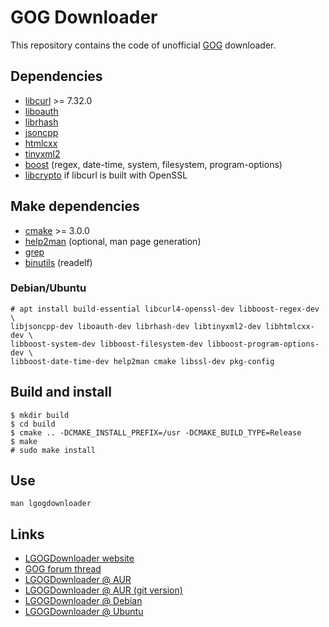 # GOG Downloader

This repository contains the code of unofficial [GOG](http://www.gog.com/) downloader.

## Dependencies

* [libcurl](https://curl.haxx.se/libcurl/) >= 7.32.0
* [liboauth](https://sourceforge.net/projects/liboauth/)
* [librhash](https://github.com/rhash/RHash)
* [jsoncpp](https://github.com/open-source-parsers/jsoncpp)
* [htmlcxx](http://htmlcxx.sourceforge.net/)
* [tinyxml2](https://github.com/leethomason/tinyxml2)
* [boost](http://www.boost.org/) (regex, date-time, system, filesystem, program-options)
* [libcrypto](https://www.openssl.org/) if libcurl is built with OpenSSL

## Make dependencies
* [cmake](https://cmake.org/) >= 3.0.0
* [help2man](https://www.gnu.org/software/help2man/help2man.html) (optional, man page generation)
* [grep](https://www.gnu.org/software/grep/)
* [binutils](https://www.gnu.org/software/binutils/) (readelf)

### Debian/Ubuntu

    # apt install build-essential libcurl4-openssl-dev libboost-regex-dev \
    libjsoncpp-dev liboauth-dev librhash-dev libtinyxml2-dev libhtmlcxx-dev \
    libboost-system-dev libboost-filesystem-dev libboost-program-options-dev \
    libboost-date-time-dev help2man cmake libssl-dev pkg-config

## Build and install

    $ mkdir build
    $ cd build
    $ cmake .. -DCMAKE_INSTALL_PREFIX=/usr -DCMAKE_BUILD_TYPE=Release
    $ make
    # sudo make install

## Use

    man lgogdownloader

## Links
- [LGOGDownloader website](https://sites.google.com/site/gogdownloader/)
- [GOG forum thread](https://www.gog.com/forum/general/lgogdownloader_gogdownloader_for_linux)
- [LGOGDownloader @ AUR](https://aur.archlinux.org/packages/lgogdownloader/)
- [LGOGDownloader @ AUR (git version)](https://aur.archlinux.org/packages/lgogdownloader-git/)
- [LGOGDownloader @ Debian](https://tracker.debian.org/lgogdownloader)
- [LGOGDownloader @ Ubuntu](https://launchpad.net/ubuntu/+source/lgogdownloader)
